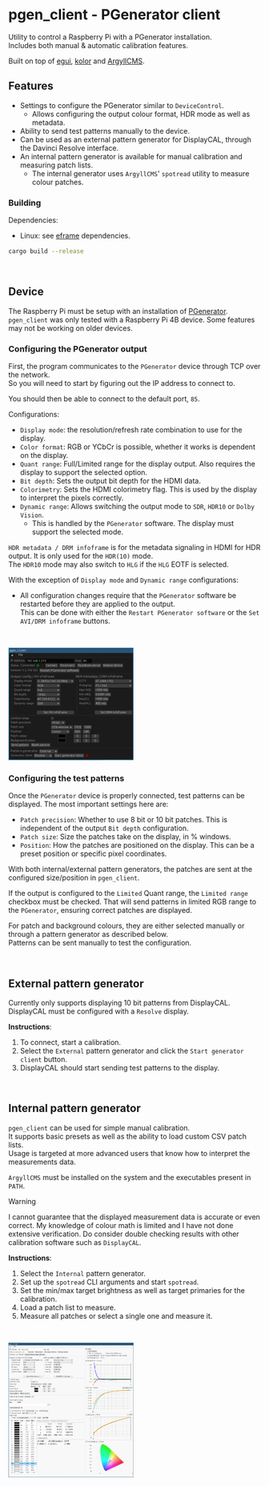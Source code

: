 # pgen_client - PGenerator client

Utility to control a Raspberry Pi with a PGenerator installation.  
Includes both manual & automatic calibration features.

Built on top of [egui](https://github.com/emilk/egui), [kolor](https://github.com/BoxDragon/kolor) and [ArgyllCMS](https://www.argyllcms.com).

## Features
- Settings to configure the PGenerator similar to `DeviceControl`.
  - Allows configuring the output colour format, HDR mode as well as metadata.
- Ability to send test patterns manually to the device.
- Can be used as an external pattern generator for DisplayCAL, through the Davinci Resolve interface.
- An internal pattern generator is available for manual calibration and measuring patch lists.
  - The internal generator uses `ArgyllCMS`' `spotread` utility to measure colour patches.

### Building
Dependencies:
- Linux: see [eframe](https://github.com/emilk/egui/tree/master/crates/eframe) dependencies.

```bash
cargo build --release
```

&nbsp;

## Device
The Raspberry Pi must be setup with an installation of [PGenerator](https://www.avsforum.com/threads/dedicated-raspberry-pi-pgenerator-thread-set-up-configuration-updates-special-features-general-usage-tips.3167475).  
`pgen_client` was only tested with a Raspberry Pi 4B device. Some features may not be working on older devices.  

### Configuring the PGenerator output

First, the program communicates to the `PGenerator` device through TCP over the network.  
So you will need to start by figuring out the IP address to connect to.

You should then be able to connect to the default port, `85`.

Configurations:
- `Display mode`: the resolution/refresh rate combination to use for the display.
- `Color format`: RGB or YCbCr is possible, whether it works is dependent on the display.
- `Quant range`: Full/Limited range for the display output. Also requires the display to support the selected option.
- `Bit depth`: Sets the output bit depth for the HDMI data.
- `Colorimetry`: Sets the HDMI colorimetry flag. This is used by the display to interpret the pixels correctly.
- `Dynamic range`: Allows switching the output mode to `SDR`, `HDR10` or `Dolby Vision`.
  - This is handled by the `PGenerator` software. The display must support the selected mode.

`HDR metadata / DRM infoframe` is for the metadata signaling in HDMI for HDR output. It is only used for the `HDR(10)` mode.  
The `HDR10` mode may also switch to `HLG` if the `HLG` EOTF is selected.

With the exception of `Display mode` and `Dynamic range` configurations:
- All configuration changes require that the `PGenerator` software be restarted before they are applied to the output.  
  This can be done with either the `Restart PGenerator software` or the `Set AVI/DRM infoframe` buttons.

&nbsp;

<a href="https://raw.githubusercontent.com/quietvoid/pgen_client/main/assets/01external-gen.jpg">
  <img src="https://raw.githubusercontent.com/quietvoid/pgen_client/main/assets/01external-gen.jpg" width="250">
</a>

### Configuring the test patterns

Once the `PGenerator` device is properly connected, test patterns can be displayed.
The most important settings here are:
- `Patch precision`: Whether to use 8 bit or 10 bit patches. This is independent of the output `Bit depth` configuration.
- `Patch size`: Size the patches take on the display, in % windows.
- `Position`: How the patches are positioned on the display. This can be a preset position or specific pixel coordinates.

With both internal/external pattern generators, the patches are sent at the configured size/position in `pgen_client`.

If the output is configured to the `Limited` Quant range, the `Limited range` checkbox must be checked.
That will send patterns in limited RGB range to the `PGenerator`, ensuring correct patches are displayed.

For patch and background colours, they are either selected manually or through a pattern generator as described below.  
Patterns can be sent manually to test the configuration.

&nbsp;

## External pattern generator

Currently only supports displaying 10 bit patterns from DisplayCAL.  
DisplayCAL must be configured with a `Resolve` display.

**Instructions**:
1. To connect, start a calibration.
2. Select the `External` pattern generator  and click the `Start generator client` button.
3. DisplayCAL should start sending test patterns to the display.

&nbsp;

## Internal pattern generator
`pgen_client` can be used for simple manual calibration.  
It supports basic presets as well as the ability to load custom CSV patch lists.  
Usage is targeted at more advanced users that know how to interpret the measurements data.

`ArgyllCMS` must be installed on the system and the executables present in `PATH`.

> [!WARNING]
> I cannot guarantee that the displayed measurement data is accurate or even correct.
> My knowledge of colour math is limited and I have not done extensive verification.
> Do consider double checking results with other calibration software such as `DisplayCAL`.

**Instructions**:
1. Select the `Internal` pattern generator.
1. Set up the `spotread` CLI arguments and start `spotread`.
2. Set the min/max target brightness as well as target primaries for the calibration.
3. Load a patch list to measure.
4. Measure all patches or select a single one and measure it.

&nbsp;

<a href="https://raw.githubusercontent.com/quietvoid/pgen_client/main/assets/02internal-gen.jpg">
  <img src="https://raw.githubusercontent.com/quietvoid/pgen_client/main/assets/02internal-gen.jpg" width="250">
</a>
